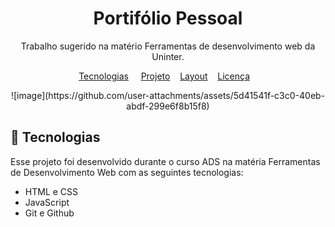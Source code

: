 <h1 align="center"> Portifólio Pessoal</h1>

<p align="center">
  Trabalho sugerido na matério Ferramentas de desenvolvimento web da Uninter.
</p>
<p align="center">
  <a href="#🚀-tecnologias">Tecnologias</a>&nbsp;&nbsp;&nbsp;&nbsp;
  <a href="#-projeto">Projeto</a>&nbsp;&nbsp;&nbsp;
  <a href="#-layout">Layout</a>&nbsp;&nbsp;&nbsp;
  <a href="#-memo-licença">Licença</a>&nbsp;&nbsp;&nbsp;

</p>

<p align="center">
  ![image](https://github.com/user-attachments/assets/5d41541f-c3c0-40eb-abdf-299e6f8b15f8)
</p>

## 🚀 Tecnologias

Esse projeto foi desenvolvido durante o curso ADS na matéria Ferramentas de Desenvolvimento Web com as seguintes tecnologias:

- HTML e CSS
- JavaScript
- Git e Github

